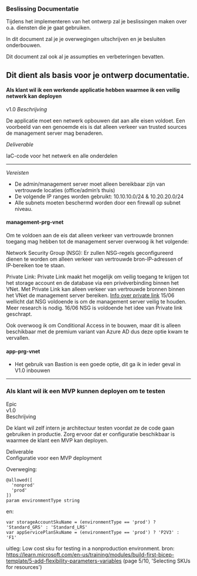 ### Beslissing Documentatie

Tijdens het implementeren van het ontwerp zal je beslissingen maken over o.a. diensten die je gaat gebruiken.  

In dit document zal je je overwegingen uitschrijven en je besluiten onderbouwen.  

Dit document zal ook al je assumpties en verbeteringen bevatten.  

Dit dient als basis voor je ontwerp documentatie.
---
#### Als klant wil ik een werkende applicatie hebben waarmee ik een veilig netwerk kan deployen

v1.0
*Beschrijving*  

De applicatie moet een netwerk opbouwen dat aan alle eisen voldoet. Een voorbeeld van een genoemde eis is dat alleen verkeer van trusted sources de management server mag benaderen.

*Deliverable*  

IaC-code voor het netwerk en alle onderdelen

---

*Vereisten*

*   De admin/management server moet alleen bereikbaar zijn van vertrouwde locaties (office/admin’s thuis)  
*   De volgende IP ranges worden gebruikt: 10.10.10.0/24 & 10.20.20.0/24  
*   Alle subnets moeten beschermd worden door een firewall op subnet niveau.  

#### management-prg-vnet

Om te voldoen aan de eis dat alleen verkeer van vertrouwde bronnen toegang mag hebben tot de management server overwoog ik het volgende:

Network Security Group (NSG): Er zullen NSG-regels geconfigureerd dienen te worden om alleen verkeer van vertrouwde bron-IP-adressen of IP-bereiken toe te staan.

Private Link: Private Link maakt het mogelijk om veilig toegang te krijgen tot het storage account en de database via een privéverbinding binnen het VNet. Met Private Link kan alleen verkeer van vertrouwde bronnen binnen het VNet de management server bereiken. [Info over private link](https://learn.microsoft.com/en-us/azure/private-link/private-link-overview)
15/06 wellicht dat NSG voldoende is om de management server veilig te houden. Meer research is nodig.
16/06 NSG is voldoende het idee van Private link geschrapt.

Ook overwoog ik om Conditional Access in te bouwen, maar dit is alleen beschikbaar met de premium variant van Azure AD dus deze optie kwam te vervallen.

#### app-prg-vnet

* Het gebruik van Bastion is een goede optie, dit ga ik in ieder geval in V1.0 inbouwen

---
### Als klant wil ik een MVP kunnen deployen om te testen  
Epic  
v1.0  
Beschrijving  

De klant wil zelf intern je architectuur testen voordat ze de code gaan gebruiken in productie. Zorg ervoor dat er configuratie beschikbaar is waarmee de klant een MVP kan deployen.  

Deliverable  
Configuratie voor een MVP deployment

Overweging:

```
@allowed([
  'nonprod'
  'prod'
])
param environmentType string
```
en: 

```
var storageAccountSkuName = (environmentType == 'prod') ? 'Standard_GRS' : 'Standard_LRS'
var appServicePlanSkuName = (environmentType == 'prod') ? 'P2V3' : 'F1'
```
uitleg: Low cost sku for testing in a nonproduction environment.
bron: https://learn.microsoft.com/en-us/training/modules/build-first-bicep-template/5-add-flexibility-parameters-variables (page 5/10, 'Selecting SKUs for resources')



